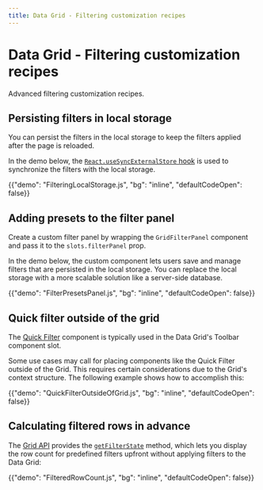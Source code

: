 ```yaml
---
title: Data Grid - Filtering customization recipes
---
```


# Data Grid - Filtering customization recipes

<p class="description">Advanced filtering customization recipes.</p>

## Persisting filters in local storage

You can persist the filters in the local storage to keep the filters applied after the page is reloaded.

In the demo below, the [`React.useSyncExternalStore` hook](https://react.dev/reference/react/useSyncExternalStore) is used to synchronize the filters with the local storage.

{{"demo": "FilteringLocalStorage.js", "bg": "inline", "defaultCodeOpen": false}}

## Adding presets to the filter panel

Create a custom filter panel by wrapping the `GridFilterPanel` component and pass it to the `slots.filterPanel` prop.

In the demo below, the custom component lets users save and manage filters that are persisted in the local storage. You can replace the local storage with a more scalable solution like a server-side database.

{{"demo": "FilterPresetsPanel.js", "bg": "inline", "defaultCodeOpen": false}}

## Quick filter outside of the grid

The [Quick Filter](/x/react-data-grid/filtering/quick-filter/) component is typically used in the Data Grid's Toolbar component slot.

Some use cases may call for placing components like the Quick Filter outside of the Grid.
This requires certain considerations due to the Grid's context structure.
The following example shows how to accomplish this:

{{"demo": "QuickFilterOutsideOfGrid.js", "bg": "inline", "defaultCodeOpen": false}}

## Calculating filtered rows in advance

The [Grid API](/x/react-data-grid/api-object/#how-to-use-the-api-object) provides the [`getFilterState`](/x/api/data-grid/grid-api/#grid-api-prop-getFilterState) method, which lets you display the row count for predefined filters upfront without applying filters to the Data Grid:

{{"demo": "FilteredRowCount.js", "bg": "inline", "defaultCodeOpen": false}}
